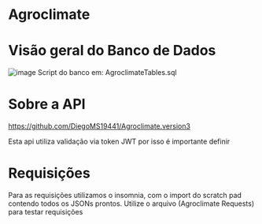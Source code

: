 # Agroclimate

# Visão geral do Banco de Dados
![image](https://github.com/user-attachments/assets/0a77bc0a-5eae-4bd4-a2f4-ef96805ffa94)
Script do banco em: AgroclimateTables.sql

# Sobre a API
https://github.com/DiegoMS19441/Agroclimate.version3

Esta api utiliza validação via token JWT por isso é importante definir


# Requisições
Para as requisições utilizamos o insomnia, com o import do scratch pad contendo
todos os JSONs prontos. Utilize o arquivo (Agroclimate Requests) para testar requisições
